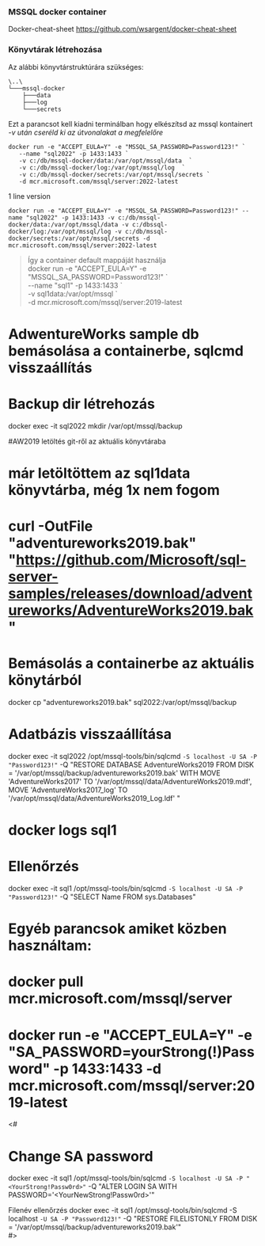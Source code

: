 ### MSSQL docker container

Docker-cheat-sheet https://github.com/wsargent/docker-cheat-sheet


### Könyvtárak létrehozása
Az alábbi könyvtárstruktúrára szükséges: 

```
\..\
└───mssql-docker  
    ├───data  
    ├───log  
    └───secrets  
```
  
Ezt a parancsot kell kiadni terminálban hogy elkészítsd az mssql kontainert  
*-v után cseréld ki az útvonalakat a megfelelőre*     

```
docker run -e "ACCEPT_EULA=Y" -e "MSSQL_SA_PASSWORD=Password123!" `
   --name "sql2022" -p 1433:1433 `
   -v c:/db/mssql-docker/data:/var/opt/mssql/data  `
   -v c:/db/mssql-docker/log:/var/opt/mssql/log  `
   -v c:/db/mssql-docker/secrets:/var/opt/mssql/secrets `
   -d mcr.microsoft.com/mssql/server:2022-latest
```

1 line version 
```
docker run -e "ACCEPT_EULA=Y" -e "MSSQL_SA_PASSWORD=Password123!" --name "sql2022" -p 1433:1433 -v c:/db/mssql-docker/data:/var/opt/mssql/data -v c:/dbssql-docker/log:/var/opt/mssql/log -v c:/db/mssql-docker/secrets:/var/opt/mssql/secrets -d mcr.microsoft.com/mssql/server:2022-latest
```

> Így a container default mappáját használja  
> docker run -e "ACCEPT_EULA=Y" -e "MSSQL_SA_PASSWORD=Password123!" \`    
>   --name "sql1" -p 1433:1433 \`  
>   -v sql1data:/var/opt/mssql \`  
>   -d mcr.microsoft.com/mssql/server:2019-latest  

# AdwentureWorks sample db bemásolása a containerbe, sqlcmd visszaállítás

# Backup dir létrehozás
docker exec -it sql2022 mkdir /var/opt/mssql/backup   

#AW2019 letöltés git-ről az aktuális könyvtáraba 
# már letöltöttem az sql1data könyvtárba, még 1x nem fogom
# curl -OutFile "adventureworks2019.bak" "https://github.com/Microsoft/sql-server-samples/releases/download/adventureworks/AdventureWorks2019.bak"

# Bemásolás a containerbe az aktuális könytárból
docker cp "adventureworks2019.bak" sql2022:/var/opt/mssql/backup

# Adatbázis visszaállítása
docker exec -it sql2022 /opt/mssql-tools/bin/sqlcmd `
   -S localhost -U SA -P "Password123!" `
   -Q "RESTORE DATABASE AdventureWorks2019 FROM DISK = '/var/opt/mssql/backup/adventureworks2019.bak' WITH MOVE 'AdventureWorks2017' TO '/var/opt/mssql/data/AdventureWorks2019.mdf', MOVE 'AdventureWorks2017_log' TO '/var/opt/mssql/data/AdventureWorks2019_Log.ldf' "
# docker logs sql1

# Ellenőrzés
docker exec -it sql1 /opt/mssql-tools/bin/sqlcmd `
   -S localhost -U SA -P "Password123!" `
   -Q "SELECT Name FROM sys.Databases"

# Egyéb parancsok amiket közben használtam:   

# docker pull mcr.microsoft.com/mssql/server
# docker run -e "ACCEPT_EULA=Y" -e "SA_PASSWORD=yourStrong(!)Password" -p 1433:1433 -d mcr.microsoft.com/mssql/server:2019-latest
<#
# Change SA password   
docker exec -it sql1 /opt/mssql-tools/bin/sqlcmd `
   -S localhost -U SA -P "<YourStrong!Passw0rd>" `
   -Q "ALTER LOGIN SA WITH PASSWORD='<YourNewStrong!Passw0rd>'"   

Filenév ellenőrzés
docker exec -it sql1 /opt/mssql-tools/bin/sqlcmd -S localhost `
   -U SA -P "Password123!" `
   -Q "RESTORE FILELISTONLY FROM DISK = '/var/opt/mssql/backup/adventureworks2019.bak'"   
#>   